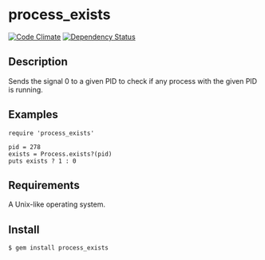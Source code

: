 # process_exists

[![Code Climate](https://codeclimate.com/github/wilsonsilva/process_exists/badges/gpa.svg)](https://codeclimate.com/github/wilsonsilva/process_exists)
[![Dependency Status](https://gemnasium.com/wilsonsilva/process_exists.svg)](https://gemnasium.com/wilsonsilva/process_exists)

## Description

Sends the signal 0 to a given PID to check if any process with the given PID is running.

## Examples

    require 'process_exists'

    pid = 278
    exists = Process.exists?(pid)
    puts exists ? 1 : 0

## Requirements

A Unix-like operating system.

## Install

    $ gem install process_exists